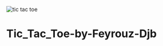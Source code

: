 ![tic tac toe](https://github.com/feyrouzdjebbara/Tic_Tac_Toe-by-Feyrouz-Djb/assets/86081416/780c2693-7401-4db6-bbc7-b9bf15c5a271)
# Tic_Tac_Toe-by-Feyrouz-Djb
